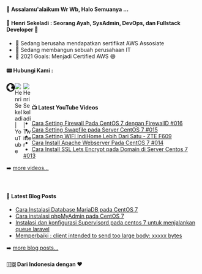 #### 👋 Assalamu'alaikum Wr Wb, Halo Semuanya ...

#### :man: Henri Sekeladi : Seorang Ayah, SysAdmin, DevOps, dan Fullstack Developer 🤣

- 🔭 Sedang berusaha mendapatkan sertifikat AWS Assosiate
- 🌱 Sedang membangun sebuah perusahaan IT
- 🥅 2021 Goals: Menjadi Certified AWS :smile:

#### :pager: Hubungi Kami :

[<img align="left" alt="henri.web.id" width="22px" src="https://raw.githubusercontent.com/iconic/open-iconic/master/svg/globe.svg" />](https://henri.web.id)
[<img align="left" alt="Henri Sekeladi | YouTube" width="22px" src="https://cdn.jsdelivr.net/npm/simple-icons@v3/icons/youtube.svg" />](https://youtube.com/HenriSekeladi)
[<img align="left" alt="Henri Sekeladi | Twitter" width="22px" src="https://cdn.jsdelivr.net/npm/simple-icons@v3/icons/twitter.svg" />](https://twitter.com/mhixv)

<br />
<br />

#### 📺 Latest YouTube Videos

<!-- YOUTUBE:START -->
- [Cara Setting Firewall Pada CentOS 7 dengan FirewallD #016](https://www.youtube.com/watch?v=8YwJEkiRG48)
- [Cara Setting Swapfile pada Server CentOS 7 #015](https://www.youtube.com/watch?v=lGx2B7O-AKw)
- [Cara Setting WIFI IndiHome Lebih Dari Satu - ZTE F609](https://www.youtube.com/watch?v=Xwoirhc11N0)
- [Cara Install Apache Webserver Pada CentOS 7  #014](https://www.youtube.com/watch?v=Avnl6nxugVA)
- [Cara Install SSL Lets Encrypt pada Domain di Server Centos 7 #013](https://www.youtube.com/watch?v=dwcAVgTEu_k)
<!-- YOUTUBE:END -->

➡️ [more videos...](https://youtube.com/HenriSekeladi)

<br />

#### 📕 Latest Blog Posts

<!-- BLOG-POST-LIST:START -->
- [Cara Instalasi Database MariaDB pada CentOS 7](https://henri.web.id/cara-instalasi-database-mariadb-pada-centos-7/?utm_source=rss&utm_medium=rss&utm_campaign=cara-instalasi-database-mariadb-pada-centos-7)
- [Cara instalasi phpMyAdmin pada CentOS 7](https://henri.web.id/cara-instalasi-phpmyadmin-pada-centos-7/?utm_source=rss&utm_medium=rss&utm_campaign=cara-instalasi-phpmyadmin-pada-centos-7)
- [Instalasi dan konfigurasi Supervisord pada centos 7 untuk menjalankan queue  laravel](https://henri.web.id/instalasi-dan-konfigurasi-supervisord-pada-centos-7-untuk-menjalankan-queue-laravel/?utm_source=rss&utm_medium=rss&utm_campaign=instalasi-dan-konfigurasi-supervisord-pada-centos-7-untuk-menjalankan-queue-laravel)
- [Memperbaiki : client intended to send too large body: xxxxx bytes](https://henri.web.id/memperbaiki-client-intended-to-send-too-large-body-xxxxx-bytes/?utm_source=rss&utm_medium=rss&utm_campaign=memperbaiki-client-intended-to-send-too-large-body-xxxxx-bytes)
<!-- BLOG-POST-LIST:END -->

➡️ [more blog posts...](https://henri.web.id)

#### :indonesia: Dari Indonesia dengan :hearts:
